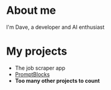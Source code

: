 # About me
I'm Dave, a developer and AI enthusiast

# My projects
- The job scraper app
- [PromptBlocks](https://promptblocks.app)
- **Too many other projects to count**